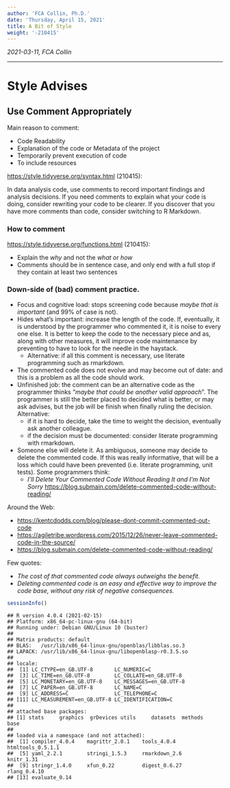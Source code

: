 ```yaml
---
author: 'FCA Collin, Ph.D.'
date: 'Thursday, April 15, 2021'
title: A Bit of Style
weight: '-210415'
---
```


*2021-03-11, FCA Collin*

------------------------------------------------------------------------

<!--more-->
Style Advises
=============

Use Comment Appropriately
-------------------------

Main reason to comment:

-   Code Readability
-   Explanation of the code or Metadata of the project
-   Temporarily prevent execution of code
-   To include resources

<https://style.tidyverse.org/syntax.html> (210415):

In data analysis code, use comments to record important findings and
analysis decisions. If you need comments to explain what your code is
doing, consider rewriting your code to be clearer. If you discover that
you have more comments than code, consider switching to R Markdown.

### How to comment

<https://style.tidyverse.org/functions.html> (210415):

-   Explain the *why* and not the *what* or *how*
-   Comments should be in sentence case, and only end with a full stop
    if they contain at least two sentences

### Down-side of (bad) comment practice.

-   Focus and cognitive load: stops screening code because *maybe that
    is important* (and 99% of case is not).
-   Hides what’s important: increase the length of the code. If,
    eventually, it is understood by the programmer who commented it, it
    is noise to every one else. It is better to keep the code to the
    necessary piece and as, along with other measures, it will improve
    code maintenance by preventing to have to look for the needle in the
    haystack.
    -   Alternative: if all this comment is necessary, use literate
        programming such as rmarkdown.
-   The commented code does not evolve and may become out of date: and
    this is a problem as all the code should work.
-   Unfinished job: the comment can be an alternative code as the
    programmer thinks “*maybe that could be another valid approach*”.
    The programmer is still the better placed to decided what is better,
    or may ask advises, but the job will be finish when finally ruling
    the decision. Alternative:
    -   if it is hard to decide, take the time to weight the decision,
        eventually ask another colleague.
    -   if the decision must be documented: consider literate
        programming with rmarkdown.
-   Someone else will delete it. As ambiguous, someone may decide to
    delete the commented code. If this was really informative, that will
    be a loss which could have been prevented (i.e. literate
    programming, unit tests). Some programmers think:
    -   *I’ll Delete Your Commented Code Without Reading It and I’m Not
        Sorry*
        <https://blog.submain.com/delete-commented-code-without-reading/>

Around the Web:

-   <https://kentcdodds.com/blog/please-dont-commit-commented-out-code>
-   <https://agiletribe.wordpress.com/2015/12/26/never-leave-commented-code-in-the-source/>
-   <https://blog.submain.com/delete-commented-code-without-reading/>

Few quotes:

-   *The cost of that commented code always outweighs the benefit.*
-   *Deleting commented code is an easy and effective way to improve the
    code base, without any risk of negative consequences.*

``` r
sessionInfo()
```

    ## R version 4.0.4 (2021-02-15)
    ## Platform: x86_64-pc-linux-gnu (64-bit)
    ## Running under: Debian GNU/Linux 10 (buster)
    ## 
    ## Matrix products: default
    ## BLAS:   /usr/lib/x86_64-linux-gnu/openblas/libblas.so.3
    ## LAPACK: /usr/lib/x86_64-linux-gnu/libopenblasp-r0.3.5.so
    ## 
    ## locale:
    ##  [1] LC_CTYPE=en_GB.UTF-8       LC_NUMERIC=C              
    ##  [3] LC_TIME=en_GB.UTF-8        LC_COLLATE=en_GB.UTF-8    
    ##  [5] LC_MONETARY=en_GB.UTF-8    LC_MESSAGES=en_GB.UTF-8   
    ##  [7] LC_PAPER=en_GB.UTF-8       LC_NAME=C                 
    ##  [9] LC_ADDRESS=C               LC_TELEPHONE=C            
    ## [11] LC_MEASUREMENT=en_GB.UTF-8 LC_IDENTIFICATION=C       
    ## 
    ## attached base packages:
    ## [1] stats     graphics  grDevices utils     datasets  methods   base     
    ## 
    ## loaded via a namespace (and not attached):
    ##  [1] compiler_4.0.4    magrittr_2.0.1    tools_4.0.4       htmltools_0.5.1.1
    ##  [5] yaml_2.2.1        stringi_1.5.3     rmarkdown_2.6     knitr_1.31       
    ##  [9] stringr_1.4.0     xfun_0.22         digest_0.6.27     rlang_0.4.10     
    ## [13] evaluate_0.14
